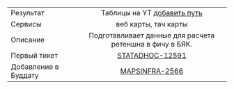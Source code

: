 | | |
|:------------- |:-------------:|
| Результат | Таблицы на YT [добавить путь]() |
| Сервисы | веб карты, тач карты |
| Описание |  Подготавливает данные для расчета ретеншна в фичу в БЯК. |
| Первый тикет | [STATADHOC-12591](https://st.yandex-team.ru/STATADHOC-12591) |
| Добавление в Буддату | [MAPSINFRA-2566](https://st.yandex-team.ru/MAPSINFRA-2566)
